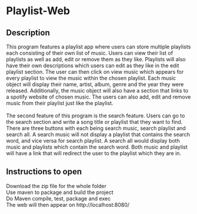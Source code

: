 # Playlist-Web

## Description
This program features a playlist app where users can store multiple playlists each consisting of their own list of music. Users can view their list of playlists as well as add, edit or remove them as they like. Playlists will also have their own descriptions which users can edit as they like in the edit playlist section. The user can then click on view music which appears for every playlist to view the music within the chosen playlist. Each music object will display their name, artist, album, genre and the year they were released. Additionally, the music object will also have a section that links to a spotify website of chosen music. The users can also add, edit and remove music from their playlist just like the playlist. <br /><br />
The second feature of this program is the search feature. Users can go to the search section and write a song title or playlist that they want to find. There are three buttons with each being search music, search playlist and search all. A search music will not display a playlist that contains the search word, and vice versa for search playlist. A search all would display both music and playlists which contain the search word. Both music and playlist will have a link that will redirect the user to the playlist which they are in.

## Instructions to open
Download the zip file for the whole folder <br />
Use maven to package and build the project <br />
Do Maven compile, test, package and exec <br />
The web will then appear on http://localhost:8080/